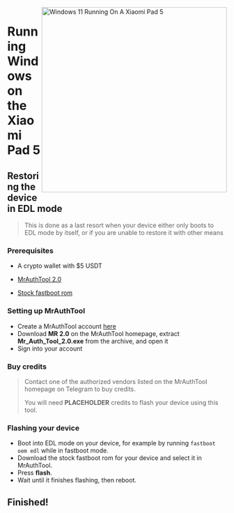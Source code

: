 <img align="right" src="https://raw.githubusercontent.com/erdilS/Port-Windows-11-Xiaomi-Pad-5/main/nabu.png" width="425" alt="Windows 11 Running On A Xiaomi Pad 5">

# Running Windows on the Xiaomi Pad 5

## Restoring the device in EDL mode
> This is done as a last resort when your device either only boots to EDL mode by itself, or if you are unable to restore it with other means

### Prerequisites
- A crypto wallet with $5 USDT

- [MrAuthTool 2.0](https://mrauthtool.com/)

- [Stock fastboot rom](https://xiaomifirmwareupdater.com/miui/nabu/)

### Setting up MrAuthTool
- Create a MrAuthTool account [here](https://mrauthtool.com/Sing_Up.php)
- Download **MR 2.0** on the MrAuthTool homepage, extract **Mr_Auth_Tool_2.0.exe** from the archive, and open it
- Sign into your account

### Buy credits
> Contact one of the authorized vendors listed on the MrAuthTool homepage on Telegram to buy credits.
>
> You will need **PLACEHOLDER** credits to flash your device using this tool.

### Flashing your device
- Boot into EDL mode on your device, for example by running ```fastboot oem edl``` while in fastboot mode.
- Download the stock fastboot rom for your device and select it in MrAuthTool.
- Press **flash**.
- Wait until it finishes flashing, then reboot.

## Finished!
























